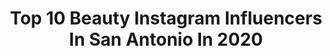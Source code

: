 ---
title: Top 10 Beauty Instagram Influencers In San Antonio In 2020
description: >-
  Find top beauty Instagram influencers in San Antonio in 2020. Most popular hashtags: #satx #hudabeauty #cutcrease #lashes.
platform: Instagram
profiles:
  - username: "queenaa.h"
    fullname: >-
      M I N A
    location: "United States"
    followers: 18468
    engagement: 722
    commentsToLikes: 0.048038
    id: ck8tdfco235920j7849pz262e
    verified: false
    hashtags: "#hijabchic, #fashiongoals, #hijaboftheday, #hijabisstyle"
  - username: "missplanetguyana"
    fullname: >-
      Miss San Antonio US 2020
    location: "United States"
    followers: 6014
    engagement: 592
    commentsToLikes: 0.069526
    id: ck6u4j0sy3ztk0j710is8q2s2
    verified: false
    hashtags: "#devon, #artists, #marketingtip, #fashionmodel"
  - username: "gio.dizurita"
    fullname: >-
      DIZURITA / Visual Artist
    location: "United States"
    followers: 7179
    engagement: 559
    commentsToLikes: 0.110626
    id: ck5hn7275nbrm0i1104b4a1va
    verified: false
    hashtags: "#artista, #nassaubahamas, #artist, #lasvegasart"
  - username: "barelyblonde_"
    fullname: >-
      Christine L
    location: "United States"
    followers: 31535
    engagement: 277
    commentsToLikes: 0.098833
    id: ck5c46ofn0pok0i114nec5krx
    verified: false
    hashtags: "#rdbabe, #ltkwedding, #ltkworkwear, #stayathome"
  - username: "viviruth_"
    fullname: >-
      Veronica 🌸
    location: "United States"
    followers: 2150
    engagement: 1193
    commentsToLikes: 0.093545
    id: ck6ty2ktm1blt0j71ftc9m8cg
    verified: false
    hashtags: "#outfitlove, #colourpopme, #filipinamua, #hairgoals"
  - username: "looksbysol"
    fullname: >-
      Marisol Carrera
    location: "United States"
    followers: 70714
    engagement: 340
    commentsToLikes: 0.040591
    id: ck135h3zw1e0k0i19z6k4v69d
    verified: false
    hashtags: "#anastasiabrows, #cutcreasetutorial, #eyebrowtutorial, #katvondbeauty"
  - username: "synergyplasticsurgery"
    fullname: >-
      Synergy Plastic Surgery
    location: "United States"
    followers: 41534
    engagement: 203
    commentsToLikes: 0.034384
    id: ck13cm1an108v0i19q4uosj16
    verified: false
    hashtags: "#certificationmatters, #synergyplasticsurgery, #coolsculpting, #mommymakeover"
  - username: "instasatx"
    fullname: >-
      San Antonio Adventures
    location: "United States"
    followers: 17698
    engagement: 254
    commentsToLikes: 0.233439
    id: ck5q7af6y0m2p0i11ergzyk9l
    verified: false
    hashtags: "#instasatx, #valentines, #supportlocal, #inthistogether"
  - username: "heyitsrubee"
    fullname: >-
      Ruby | Heyitsrubee.com ™️
    location: "United States"
    followers: 50939
    engagement: 286
    commentsToLikes: 0.099742
    id: ck0tvj2gzbkux0i19dw871myi
    verified: false
    hashtags: "#bjsbrewhouse, #shein, #styleinspo, #fitnessfashion"
  - username: "belaanbeauty"
    fullname: >-
      ✨BRIDAL MAKEUP & CAMERA GLAM✨
    location: "United States"
    followers: 17415
    engagement: 238
    commentsToLikes: 0.033171
    id: ck6u0gqxmflp50j71lp8cj62l
    verified: false
    hashtags: "#contour, #matteshadows, #lashes, #highlightandcontour"
---